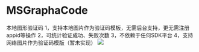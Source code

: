 # MSGraphaCode
本地图形验证码
1，支持本地图片作为验证码模板，无需后台支持，更无需注册appid等操作
2，可统计验证成功、失败次数
3，不依赖于任何SDK平台
4，支持网络图片作为验证码模版（暂未实现）
![](graphacode.gif)
